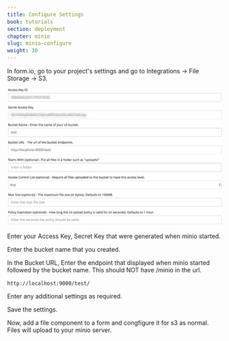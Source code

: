 ```yaml
---
title: Configure Settings
book: tutorials
section: deployment
chapter: minio
slug: minio-configure
weight: 30
---
```

In form.io, go to your project's settings and go to Integrations -> File Storage -> S3.

![](/assets/img/tutorials/deployment/minio/settings.png)

Enter your Access Key, Secret Key that were generated when minio started.

Enter the bucket name that you created.

In the Bucket URL, Enter the endpoint that displayed when minio started followed by the bucket name. This should NOT have /minio in the url.
```
http://localhost:9000/test/
```

Enter any additional settings as required.

Save the settings.

Now, add a file component to a form and congfigure it for s3 as normal. Files will upload to your minio server.